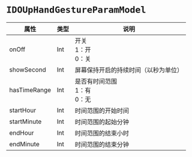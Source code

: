 # `IDOUpHandGestureParamModel`

| 属性        | 类型    | 说明         |
| ----------- | ------- | ------------ |
| onOff | Int | 开关<br/>1：开<br/>0：关 |
| showSecond | Int | 屏幕保持开启的持续时间（以秒为单位） |
| hasTimeRange | Int | 是否有时间范围<br/>1：有<br/>0：无 |
| startHour | Int | 时间范围的开始时间 |
| startMinute | Int | 时间范围的起始分钟 |
| endHour | Int | 时间范围的结束小时 |
| endMinute | Int | 时间范围的结束分钟 |
